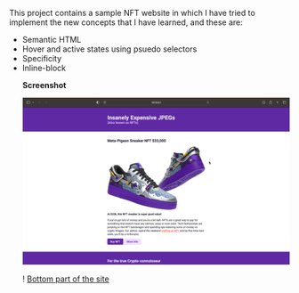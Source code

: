 This project contains a sample NFT website in which I have tried to implement the new concepts that I have learned, and these are:
 <ul><li>Semantic HTML</li>
     <li>Hover and active states using psuedo selectors</li>
     <li>Specificity</li>
     <li>Inline-block</li>
 
 **Screenshot**

![Top part of thesite](https://github.com/Navdeepkhubber/FrontendProjects/blob/main/NFT%20Site/images/Output1.png "NFT Site top part")
 
! [Bottom part of the site](https://github.com/Navdeepkhubber/FrontendProjects/blob/main/NFT%20Site/images/Output2.png "NFT Site bottom part") 

